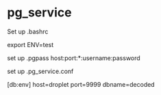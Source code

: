 # pg_service

Set up .bashrc

export ENV=test

set up .pgpass
host:port:*:username:password

set up .pg_service.conf

[db:env]
host=droplet
port=9999
dbname=decoded

